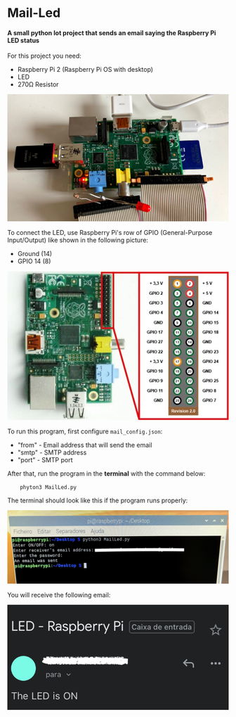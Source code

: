 # Mail-Led

#### A small python Iot project that sends an email saying the Raspberry Pi LED status

For this project you need:
- Raspberry Pi 2 (Raspberry Pi OS with desktop)
- LED
- 270Ω Resistor

![](Images/IMG_3044.jpg)

To connect the LED, use Raspberry Pi's row of GPIO (General-Purpose Input/Output) like shown in the following picture:
- Ground (14)
- GPIO 14 (8)

![](Images/Raspberry-pi-pinout.jpg)

To run this program, first configure `mail_config.json`:

- "from" - Email address that will send the email
- "smtp" - SMTP address
- "port" - SMTP port

After that, run the program in the **terminal** with the command below:
    
        phyton3 MailLed.py

The terminal should look like this if the program runs properly:

![](Images/IMG_3046.jpg)

You will receive the following email:

![](Images/IMG_3047.PNG)

